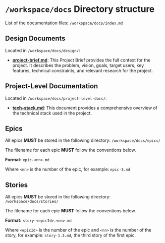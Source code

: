 # `/workspace/docs` Directory structure

List of the documentation files: `/workspace/docs/index.md`

## Design Documents

Located in `/workspace/docs/design/`:

- **[project-brief.md](/workspace/docs/design/project-brief.md)**: This Project Brief provides the full context for the project. It describes the problem, vision, goals, target users, key features, technical constraints, and relevant research for the project.

## Project-Level Documentation

Located in `/workspace/docs/project-level-docs/`:

- **[tech-stack.md](/workspace/docs/project-level-docs/tech-stack.md)**: This document provides a comprehensive overview of the technical stack used in the project.

## Epics

All epics **MUST** be stored in the following directory:
`/workspace/docs/epics/`

The filename for each epic **MUST** follow the conventions below.

**Format:** `epic-<nn>.md`

Where `<nn>` is the number of the epic, for example: `epic-3.md`

## Stories

All epics **MUST** be stored in the following directory:
`/workspace/docs/stories/`

The filename for each epic **MUST** follow the conventions below.

**Format:** `story-<epicId>.<nn>.md`

Where `<epicId>` is the number of the epic and `<nn>` is the number of the story, for example: `story-1.3.md`, the third story of the first epic.
